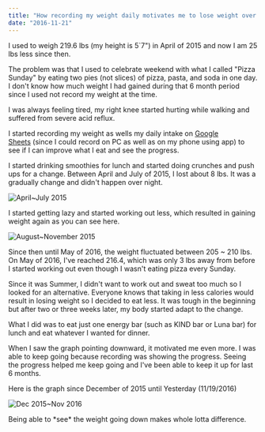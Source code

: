 ```yaml
---
title: "How recording my weight daily motivates me to lose weight over time"
date: "2016-11-21"
---
```


I used to weigh 219.6 lbs (my height is 5\`7") in April of 2015 and now I am 25 lbs less since then.

The problem was that I used to celebrate weekend with what I called "Pizza Sunday" by eating two pies (not slices) of pizza, pasta, and soda in one day. I don't know how much weight I had gained during that 6 month period since I used not record my weight at the time.

I was always feeling tired, my right knee started hurting while walking and suffered from severe acid reflux.

I started recording my weight as wells my daily intake on [Google Sheets](https://www.google.com/sheets/about/) (since I could record on PC as well as on my phone using app) to see if I can improve what I eat and see the progress.

I started drinking smoothies for lunch and started doing crunches and push ups for a change. Between April and July of 2015, I lost about 8 lbs. It was a gradually change and didn't happen over night.

![April~July 2015](https://www.slightedgecoder.com/wp-content/uploads/2016/11/WeightGraph1-300x186.jpg)

I started getting lazy and started working out less, which resulted in gaining weight again as you can see here.

![August~November 2015](https://www.slightedgecoder.com/wp-content/uploads/2016/11/WeightGraph2-300x186.jpg)

Since then until May of 2016, the weight fluctuated between 205 ~ 210 lbs. On May of 2016, I've reached 216.4, which was only 3 lbs away from before I started working out even though I wasn't eating pizza every Sunday.

Since it was Summer, I didn't want to work out and sweat too much so I looked for an alternative. Everyone knows that taking in less calories would result in losing weight so I decided to eat less. It was tough in the beginning but after two or three weeks later, my body started adapt to the change.

What I did was to eat just one energy bar (such as KIND bar or Luna bar) for lunch and eat whatever I wanted for dinner.

When I saw the graph pointing downward, it motivated me even more. I was able to keep going because recording was showing the progress. Seeing the progress helped me keep going and I've been able to keep it up for last 6 months.

Here is the graph since December of 2015 until Yesterday (11/19/2016)

![Dec 2015~Nov 2016](https://www.slightedgecoder.com/wp-content/uploads/2016/11/WeightGraph3-300x186.jpg)

Being able to \*see\* the weight going down makes whole lotta difference.
